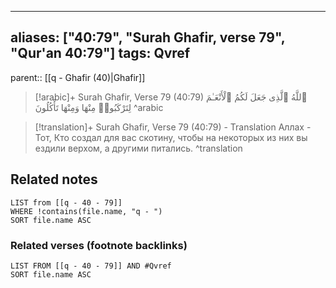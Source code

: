 
---
aliases: ["40:79", "Surah Ghafir, verse 79", "Qur'an 40:79"]
tags: Qvref
---

parent:: [[q - Ghafir (40)|Ghafir]]

> [!arabic]+ Surah Ghafir, Verse 79 (40:79)
> <span class="quran-arabic">ٱللَّهُ ٱلَّذِى جَعَلَ لَكُمُ ٱلْأَنْعَـٰمَ لِتَرْكَبُوا۟ مِنْهَا وَمِنْهَا تَأْكُلُونَ</span>
^arabic

> [!translation]+ Surah Ghafir, Verse 79 (40:79) - Translation
> Аллах - Тот, Кто создал для вас скотину, чтобы на некоторых из них вы ездили верхом, а другими питались.
^translation



## Related notes
```dataview
LIST from [[q - 40 - 79]]
WHERE !contains(file.name, "q - ")
SORT file.name ASC
```

### Related verses (footnote backlinks)
```dataview
LIST FROM [[q - 40 - 79]] AND #Qvref
SORT file.name ASC
```

